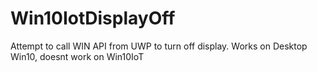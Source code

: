 # Win10IotDisplayOff

Attempt to call WIN API from UWP to turn off display.
Works on Desktop Win10, doesnt work on Win10IoT
